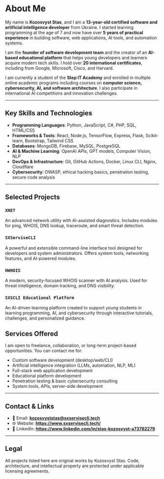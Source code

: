 
# About Me

My name is **Kozosvyst Stas**, and I am a **13-year-old certified software and artificial intelligence developer** from Ukraine. I started learning programming at the age of 7 and now have over **5 years of practical experience** in building software, web applications, AI tools, and automation systems. 

I am the **founder of software development team** and the creator of an **AI-based educational platform** that helps young developers and learners acquire modern tech skills. I hold over **20 international certificates**, including from Google, Microsoft, Cisco, and Harvard.

I am currently a student of the **Step IT Academy** and enrolled in multiple online academic programs including courses on **computer science, cybersecurity, AI, and software architecture**. I also participate in international AI competitions and innovation challenges.

---

## Key Skills and Technologies

- **Programming Languages**: Python, JavaScript, C#, PHP, SQL, HTML/CSS
- **Frameworks & Tools**: React, Node.js, TensorFlow, Express, Flask, Scikit-learn, Bootstrap, Tailwind CSS
- **Databases**: MongoDB, Firebase, MySQL, PostgreSQL
- **AI & Machine Learning**: OpenAI APIs, GPT models, Computer Vision, NLP
- **DevOps & Infrastructure**: Git, GitHub Actions, Docker, Linux CLI, Nginx, Cloudflare
- **Cybersecurity**: OWASP, ethical hacking basics, penetration testing, secure code analysis

---

## Selected Projects

### `XNET`
An advanced network utility with AI-assisted diagnostics. Includes modules for ping, WHOIS, DNS lookup, traceroute, and smart threat detection.

### `SXServiseCLI`
A powerful and extensible command-line interface tool designed for developers and system administrators. Offers system tools, networking features, and AI-powered modules.

### `NWHOIS`
A modern, security-focused WHOIS scanner with AI analysis. Used for threat intelligence, domain tracking, and DNS visibility.

### `SXSCLI Educational Platform`
An AI-driven learning platform created to support young students in learning programming, AI, and cybersecurity through interactive tutorials, challenges, and personalized guidance.

## Services Offered

I am open to freelance, collaboration, or long-term project-based opportunities. You can contact me for:

- Custom software development (desktop/web/CLI)
- Artificial intelligence integration (LLMs, automation, NLP, ML)
- Full-stack web application development
- Educational platform development
- Penetration testing & basic cybersecurity consulting
- System tools, APIs, server-side development

---

## Contact & Links

- 📧 Email: **kozosvyststas@sxservisecli.tech**
- 🌐 Website: **https://www.sxservisecli.tech/**
- 💼 LinkedIn: **https://www.linkedin.com/in/stas-kozosvyst-a73782279**

---

## Legal

All projects listed here are original works by Kozosvyst Stas. Code, architecture, and intellectual property are protected under applicable licensing agreements.

